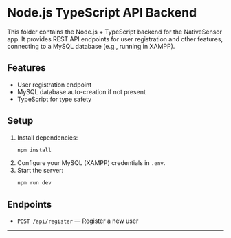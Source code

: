 # Node.js TypeScript API Backend

This folder contains the Node.js + TypeScript backend for the NativeSensor app. It provides REST API endpoints for user registration and other features, connecting to a MySQL database (e.g., running in XAMPP).

## Features
- User registration endpoint
- MySQL database auto-creation if not present
- TypeScript for type safety

## Setup
1. Install dependencies:
   ```sh
   npm install
   ```
2. Configure your MySQL (XAMPP) credentials in `.env`.
3. Start the server:
   ```sh
   npm run dev
   ```

## Endpoints
- `POST /api/register` — Register a new user

--- 